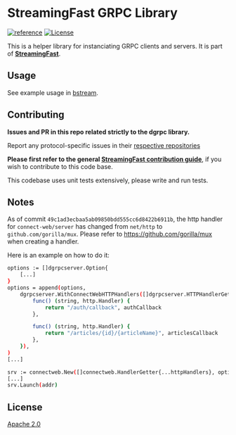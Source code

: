 # StreamingFast  GRPC Library

[![reference](https://img.shields.io/badge/godoc-reference-5272B4.svg?style=flat-square)](https://pkg.go.dev/github.com/streamingfast/dgrpc)
[![License](https://img.shields.io/badge/License-Apache%202.0-blue.svg)](https://opensource.org/licenses/Apache-2.0)

This is a helper library for instanciating GRPC clients and servers.
It is part of **[StreamingFast](https://github.com/streamingfast/streamingfast)**.


## Usage

See example usage in [bstream](https://github.com/streamingfast/bstream).

## Contributing

**Issues and PR in this repo related strictly to the dgrpc library.**

Report any protocol-specific issues in their
[respective repositories](https://github.com/streamingfast/streamingfast#protocols)

**Please first refer to the general
[StreamingFast contribution guide](https://github.com/streamingfast/streamingfast/blob/master/CONTRIBUTING.md)**,
if you wish to contribute to this code base.

This codebase uses unit tests extensively, please write and run tests.

## Notes
As of commit `49c1ad3ecbaa5ab09850bdd555cc6d8422b6911b`, the http handler for `connect-web/server` has changed from `net/http` to `github.com/gorilla/mux`. Please refer to https://github.com/gorilla/mux when creating a handler.

Here is an example on how to do it:
```bash
options := []dgrpcserver.Option{
    [...]
}
options = append(options, 
    dgrpcserver.WithConnectWebHTTPHandlers([]dgrpcserver.HTTPHandlerGetter{
        func() (string, http.Handler) {
            return "/auth/callback", authCallback
        },

        func() (string, http.Handler) {
            return "/articles/{id}/{articleName}", articlesCallback
        },
    }),
)
[...]

srv := connectweb.New([]connectweb.HandlerGetter{...httpHandlers}, options...)
[...]
srv.Launch(addr)
```

## License

[Apache 2.0](LICENSE)
